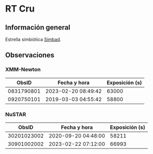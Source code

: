 # RT Cru

## Información general

Estrella simbiótica <a href="https://simbad.cds.unistra.fr/simbad/sim-basic?Ident=rt+cru" target="_blank"> Simbad</a>.

## Observaciones

### XMM-Newton

|   ObsID    | Fecha y hora        | Exposición (s) |
|------------|---------------------|----------------|
| 0831790801 | 2023-02-20 08:49:42 | 63000          |
| 0920750101 | 2019-03-03 04:55:42 | 58800          |

### NuSTAR

|    ObsID    | Fecha y hora        | Exposición (s) |
|-------------|---------------------|----------------|
| 30201023002 | 2020-09-20 04:48:00 | 58211          |
| 30901002002 | 2023-02-22 07:12:00 | 66993          |
